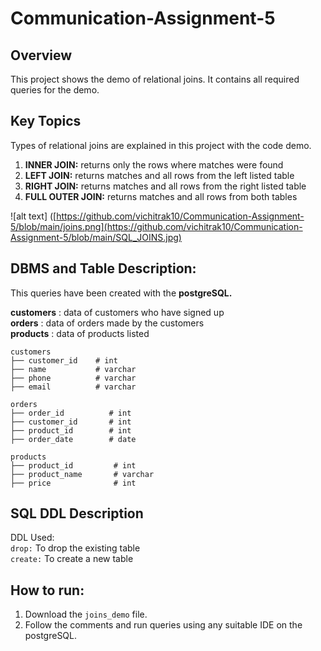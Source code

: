 # Communication-Assignment-5

## Overview
This project shows the demo of relational joins. It contains all required queries for the demo.

## Key Topics
Types of relational joins are explained in this project with the code demo.

1. **INNER JOIN:** returns only the rows where matches were found </br>
2. **LEFT JOIN:**	returns matches and all rows from the left listed table </br>
3. **RIGHT JOIN:**	returns matches and all rows from the right listed table </br>
4. **FULL OUTER JOIN:**	returns matches and all rows from both tables </br>

![alt text] ([https://github.com/vichitrak10/Communication-Assignment-5/blob/main/joins.png](https://github.com/vichitrak10/Communication-Assignment-5/blob/main/SQL_JOINS.jpg)

## DBMS and Table Description:
This queries have been created with the **postgreSQL.**

**customers** : data of customers who have signed up </br>
**orders** : data of orders made by the customers </br>
**products** : data of products listed </br>


```
customers
├── customer_id    # int
├── name           # varchar
├── phone          # varchar
├── email          # varchar
```

```
orders
├── order_id          # int
├── customer_id       # int
├── product_id        # int
├── order_date        # date
```

```
products
├── product_id         # int
├── product_name       # varchar
├── price              # int
```

## SQL DDL Description
DDL Used: </br>
`drop:` To drop the existing table </br>
`create:` To create a new table </br>

## How to run:
1. Download the `joins_demo` file.
2. Follow the comments and run queries using any suitable IDE on the postgreSQL.

